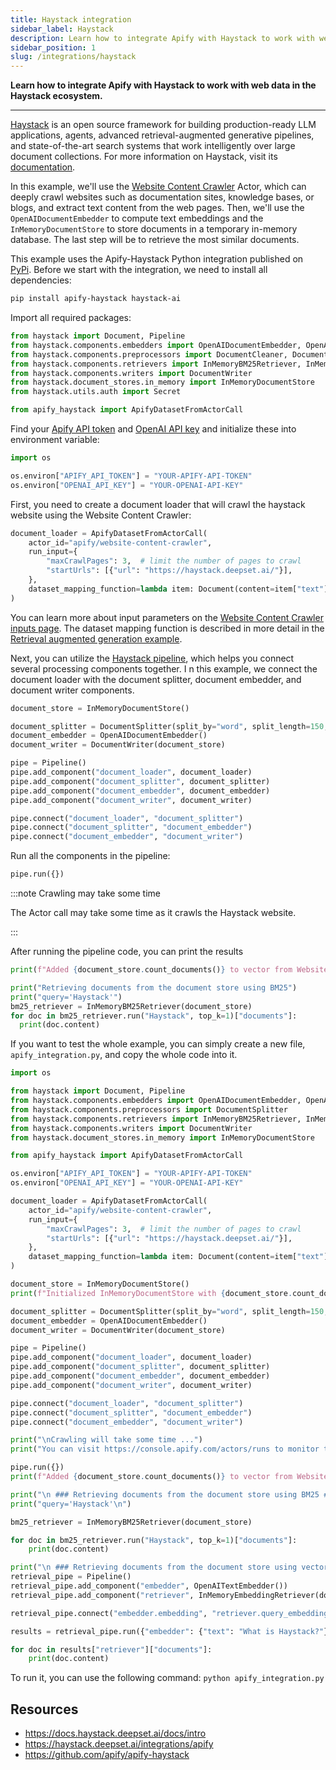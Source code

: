 ```yaml
---
title: Haystack integration
sidebar_label: Haystack
description: Learn how to integrate Apify with Haystack to work with web data in the Haystack ecosystem.
sidebar_position: 1
slug: /integrations/haystack
---
```


**Learn how to integrate Apify with Haystack to work with web data in the Haystack ecosystem.**

---

[Haystack](https://haystack.deepset.ai/) is an open source framework for building production-ready LLM applications, agents, advanced retrieval-augmented generative pipelines, and state-of-the-art search systems that work intelligently over large document collections. For more information on Haystack, visit its [documentation](https://docs.haystack.deepset.ai/docs/intro).

In this example, we'll use the [Website Content Crawler](https://apify.com/apify/website-content-crawler) Actor, which can deeply crawl websites such as documentation sites, knowledge bases, or blogs, and extract text content from the web pages.
Then, we'll use the `OpenAIDocumentEmbedder` to compute text embeddings and the `InMemoryDocumentStore` to store documents in a temporary in-memory database.
The last step will be to retrieve the most similar documents.

This example uses the Apify-Haystack Python integration published on [PyPi](https://pypi.org/project/apify-haystack/).
Before we start with the integration, we need to install all dependencies:

```bash
pip install apify-haystack haystack-ai
```

Import all required packages:

```python
from haystack import Document, Pipeline
from haystack.components.embedders import OpenAIDocumentEmbedder, OpenAITextEmbedder
from haystack.components.preprocessors import DocumentCleaner, DocumentSplitter
from haystack.components.retrievers import InMemoryBM25Retriever, InMemoryEmbeddingRetriever
from haystack.components.writers import DocumentWriter
from haystack.document_stores.in_memory import InMemoryDocumentStore
from haystack.utils.auth import Secret

from apify_haystack import ApifyDatasetFromActorCall
```

Find your [Apify API token](https://console.apify.com/account/integrations) and [OpenAI API key](https://platform.openai.com/account/api-keys) and initialize these into environment variable:

```python
import os

os.environ["APIFY_API_TOKEN"] = "YOUR-APIFY-API-TOKEN"
os.environ["OPENAI_API_KEY"] = "YOUR-OPENAI-API-KEY"
```

First, you need to create a document loader that will crawl the haystack website using the Website Content Crawler:

```python
document_loader = ApifyDatasetFromActorCall(
    actor_id="apify/website-content-crawler",
    run_input={
        "maxCrawlPages": 3,  # limit the number of pages to crawl
        "startUrls": [{"url": "https://haystack.deepset.ai/"}],
    },
    dataset_mapping_function=lambda item: Document(content=item["text"] or "", meta={"url": item["url"]}),
)
```

You can learn more about input parameters on the [Website Content Crawler inputs page](https://apify.com/apify/website-content-crawler/input-schema).
The dataset mapping function is described in more detail in the [Retrieval augmented generation example](https://colab.research.google.com/github/deepset-ai/haystack-cookbook/blob/main/notebooks/apify_haystack_rag.ipynb).

Next, you can utilize the [Haystack pipeline](https://docs.haystack.deepset.ai/docs/pipelines), which helps you connect several processing components together. I
n this example, we connect the document loader with the document splitter, document embedder, and document writer components.

```python
document_store = InMemoryDocumentStore()

document_splitter = DocumentSplitter(split_by="word", split_length=150, split_overlap=50)
document_embedder = OpenAIDocumentEmbedder()
document_writer = DocumentWriter(document_store)

pipe = Pipeline()
pipe.add_component("document_loader", document_loader)
pipe.add_component("document_splitter", document_splitter)
pipe.add_component("document_embedder", document_embedder)
pipe.add_component("document_writer", document_writer)

pipe.connect("document_loader", "document_splitter")
pipe.connect("document_splitter", "document_embedder")
pipe.connect("document_embedder", "document_writer")
```

Run all the components in the pipeline:

```python
pipe.run({})
```

:::note Crawling may take some time

The Actor call may take some time as it crawls the Haystack website.

:::

After running the pipeline code, you can print the results

```python
print(f"Added {document_store.count_documents()} to vector from Website Content Crawler")

print("Retrieving documents from the document store using BM25")
print("query='Haystack'")
bm25_retriever = InMemoryBM25Retriever(document_store)
for doc in bm25_retriever.run("Haystack", top_k=1)["documents"]:
  print(doc.content)
```

If you want to test the whole example, you can simply create a new file, `apify_integration.py`, and copy the whole code into it.

```python
import os

from haystack import Document, Pipeline
from haystack.components.embedders import OpenAIDocumentEmbedder, OpenAITextEmbedder
from haystack.components.preprocessors import DocumentSplitter
from haystack.components.retrievers import InMemoryBM25Retriever, InMemoryEmbeddingRetriever
from haystack.components.writers import DocumentWriter
from haystack.document_stores.in_memory import InMemoryDocumentStore

from apify_haystack import ApifyDatasetFromActorCall

os.environ["APIFY_API_TOKEN"] = "YOUR-APIFY-API-TOKEN"
os.environ["OPENAI_API_KEY"] = "YOUR-OPENAI-API-KEY"

document_loader = ApifyDatasetFromActorCall(
    actor_id="apify/website-content-crawler",
    run_input={
        "maxCrawlPages": 3,  # limit the number of pages to crawl
        "startUrls": [{"url": "https://haystack.deepset.ai/"}],
    },
    dataset_mapping_function=lambda item: Document(content=item["text"] or "", meta={"url": item["url"]}),
)

document_store = InMemoryDocumentStore()
print(f"Initialized InMemoryDocumentStore with {document_store.count_documents()} documents")

document_splitter = DocumentSplitter(split_by="word", split_length=150, split_overlap=50)
document_embedder = OpenAIDocumentEmbedder()
document_writer = DocumentWriter(document_store)

pipe = Pipeline()
pipe.add_component("document_loader", document_loader)
pipe.add_component("document_splitter", document_splitter)
pipe.add_component("document_embedder", document_embedder)
pipe.add_component("document_writer", document_writer)

pipe.connect("document_loader", "document_splitter")
pipe.connect("document_splitter", "document_embedder")
pipe.connect("document_embedder", "document_writer")

print("\nCrawling will take some time ...")
print("You can visit https://console.apify.com/actors/runs to monitor the progress\n")

pipe.run({})
print(f"Added {document_store.count_documents()} to vector from Website Content Crawler")

print("\n ### Retrieving documents from the document store using BM25 ###\n")
print("query='Haystack'\n")

bm25_retriever = InMemoryBM25Retriever(document_store)

for doc in bm25_retriever.run("Haystack", top_k=1)["documents"]:
    print(doc.content)

print("\n ### Retrieving documents from the document store using vector similarity ###\n")
retrieval_pipe = Pipeline()
retrieval_pipe.add_component("embedder", OpenAITextEmbedder())
retrieval_pipe.add_component("retriever", InMemoryEmbeddingRetriever(document_store, top_k=1))

retrieval_pipe.connect("embedder.embedding", "retriever.query_embedding")

results = retrieval_pipe.run({"embedder": {"text": "What is Haystack?"}})

for doc in results["retriever"]["documents"]:
    print(doc.content)
```

To run it, you can use the following command: `python apify_integration.py`


## Resources

- <https://docs.haystack.deepset.ai/docs/intro>
- <https://haystack.deepset.ai/integrations/apify>
- <https://github.com/apify/apify-haystack>
